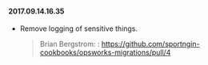 #### 2017.09.14.16.35
* Remove logging of sensitive things.

  > Brian Bergstrom: : https://github.com/sportngin-cookbooks/opsworks-migrations/pull/4

